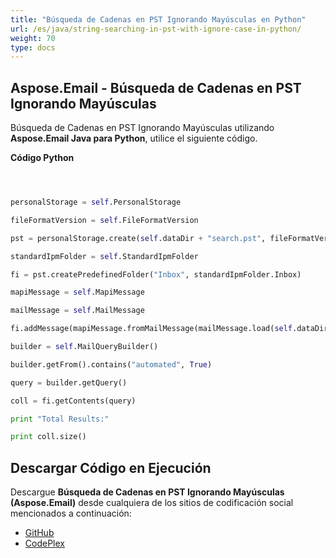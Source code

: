 ```yaml
---
title: "Búsqueda de Cadenas en PST Ignorando Mayúsculas en Python"
url: /es/java/string-searching-in-pst-with-ignore-case-in-python/
weight: 70
type: docs
---
```


## **Aspose.Email - Búsqueda de Cadenas en PST Ignorando Mayúsculas**
Búsqueda de Cadenas en PST Ignorando Mayúsculas utilizando **Aspose.Email Java para Python**, utilice el siguiente código.

**Código Python**

```python



personalStorage = self.PersonalStorage

fileFormatVersion = self.FileFormatVersion

pst = personalStorage.create(self.dataDir + "search.pst", fileFormatVersion.Unicode)

standardIpmFolder = self.StandardIpmFolder

fi = pst.createPredefinedFolder("Inbox", standardIpmFolder.Inbox)

mapiMessage = self.MapiMessage

mailMessage = self.MailMessage

fi.addMessage(mapiMessage.fromMailMessage(mailMessage.load(self.dataDir + "search.pst")))

builder = self.MailQueryBuilder()

builder.getFrom().contains("automated", True)

query = builder.getQuery()

coll = fi.getContents(query)

print "Total Results:"

print coll.size()

```
## **Descargar Código en Ejecución**
Descargue **Búsqueda de Cadenas en PST Ignorando Mayúsculas (Aspose.Email)** desde cualquiera de los sitios de codificación social mencionados a continuación:

- [GitHub](https://github.com/aspose-email/Aspose.Email-for-Java/releases/tag/Aspose.Email_Java_for_Python-v1.0)
- [CodePlex](http://asposeemailjavapython.codeplex.com/releases/)